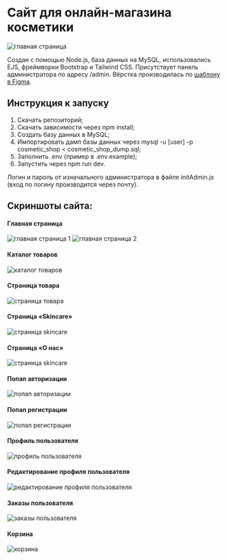 # Сайт для онлайн-магазина косметики


![главная страница](./readme/main-page.png)


Создан с помощью Node.js, база данных на MySQL, использовались EJS, фреймворки Bootstrap и Tailwind CSS. Присутствует панель администратора по адресу /admin. Вёрстка производилась по [шаблону в Figma](https://www.figma.com/design/pWO4aLIcrRv4syZeewb0Xy/skincare?node-id=0-1&m=dev&t=5uCm5ewaETfEF7YF-1).


## Инструкция к запуску
1. Скачать репозиторий;
2. Скачать зависимости через npm install;
3. Создать базу данных в MySQL;
4. Импортировать дамп базы данных через mysql -u [user] -p cosmetic_shop < cosmetic_shop_dump.sql;
5. Заполнить .env (пример в .env.example);
6. Запустить через npm run dev.

Логин и пароль от изначального администратора в файле initAdmin.js (вход по логину производится через почту).


## Скриншоты сайта:


#### Главная страница

![главная страница 1](./readme/main-page-1.png)
![главная страница 2](./readme/main-page-2.png)


#### Каталог товаров

![каталог товаров](./readme/catalogue.png)


#### Страница товара

![страница товара](./readme/catalogue-product-info.png)


#### Страница «Skincare»

![страница skincare](./readme/skincare.png)


#### Страница «О нас»

![страница skincare](./readme/about.png)


#### Попап авторизации

![попап авторизации](./readme/popup-login.png)


#### Попап регистрации

![попап регистрации](./readme/popup-register.png)


#### Профиль пользователя

![профиль пользователя](./readme/user-info.png)


#### Редактирование профиля пользователя

![редактирование профиля пользователя](./readme/user-edit.png)


#### Заказы пользователя

![заказы пользователя](./readme/user-orders.png)


#### Корзина

![корзина](./readme/cart.png)

